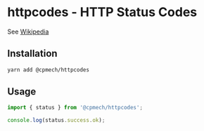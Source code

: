 # httpcodes - HTTP Status Codes

See [Wikipedia](https://en.wikipedia.org/wiki/List_of_HTTP_status_codes)

## Installation

```bash
yarn add @cpmech/httpcodes
```

## Usage

```ts
import { status } from '@cpmech/httpcodes';

console.log(status.success.ok);
```
